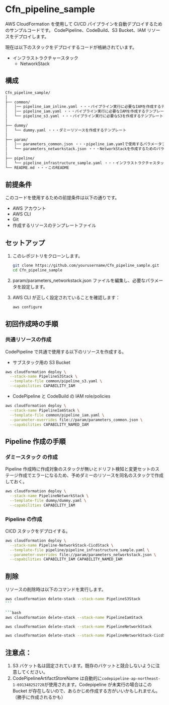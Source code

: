 # Cfn_pipeline_sample

AWS CloudFormation を使用して CI/CD パイプラインを自動デプロイするためのサンプルコードです。
CodePipeline、CodeBuild、S3 Bucket、IAM リソースをデプロイします。

現在は以下のスタックをデプロイするコードが格納されています。

- インフラストラクチャースタック
  - NetworkStack

## 構成

```bash
Cfn_pipeline_sample/
│
├── common/
│   │── pipeline_iam_inline.yaml ・・・パイプライン実行に必要なIAMを作成するテンプレート（インラインで詳細に記述した版）
│   │── pipeline_iam.yaml ・・・パイプライン実行に必要なIAMを作成するテンプレート（AWS管理ポリシーを使用した版）
│   └── pipeline_s3.yaml ・・・パイプライン実行に必要なS3を作成するテンプレート
│
├── dummy/
│   └── dummy.yaml ・・・ダミーリソースを作成するテンプレート
│
├── param/
│   │── parameters_common.json ・・・pipeline_iam.yamlで使用するパラメータファイル
│   └── parameters_networkstack.json ・・・NetworkStackを作成するためのパラメータファイル
│
├── pipeline/
│   └── pipeline_infrastructure_sample.yaml ・・・インフラストラクチャスタックのCI/CDパイプラインを作成するためのテンプレート
└── README.md ・・・このREADME
```

## 前提条件

このコードを使用するための前提条件は以下の通りです。

- AWS アカウント
- AWS CLI
- Git
- 作成するリソースのテンプレートファイル

## セットアップ

1. このレポジトリをクローンします。

   ```bash
   git clone https://github.com/yourusername/Cfn_pipeline_sample.git
   cd Cfn_pipeline_sample
   ```

2. param/parameters_networkstack.json ファイルを編集し、必要なパラメータを設定します。
3. AWS CLI が正しく設定されていることを確認します：

   ```bash
   aws configure
   ```

## 初回作成時の手順

### 共通リソースの作成

CodePipeline で共通で使用する以下のリソースを作成する。

- サブスタック用の S3 Bucket

```bash
aws cloudformation deploy \
  --stack-name PipelineS3Stack \
  --template-file common/pipeline_s3.yaml \
  --capabilities CAPABILITY_IAM
```

- CodePipeline と CodeBuild の IAM role/policies

```bash
aws cloudformation deploy \
  --stack-name PipelineIamStack \
  --template-file common/pipeline_iam.yaml \
  --parameter-overrides file://param/parameters_common.json \
  --capabilities CAPABILITY_NAMED_IAM
```

## Pipeline 作成の手順

### ダミースタック の作成

Pipeline 作成時に作成対象のスタックが無いとドリフト検知と変更セットのステージ作成でエラーになるため、予めダミーのリソースを同名のスタックで作成しておく。

```bash
aws cloudformation deploy \
  --stack-name PipelineNetworkStack \
  --template-file dummy/dummy.yaml \
  --capabilities CAPABILITY_IAM
```

### Pipeline の作成

CICD スタックをデプロイする。

```bash
aws cloudformation deploy \
  --stack-name Pipeline-NetworkStack-CicdStack \
  --template-file pipeline/pipeline_infrastructure_sample.yaml \
  --parameter-overrides file://param/parameters_networkstack.json \
  --capabilities CAPABILITY_IAM CAPABILITY_NAMED_IAM
```

## 削除

リソースの削除時は以下のコマンドを実行します。

````bash
aws cloudformation delete-stack --stack-name PipelineS3Stack
```

```bash
aws cloudformation delete-stack --stack-name PipelineIamStack
````

```bash
aws cloudformation delete-stack --stack-name PipelineNetworkStack
```

```bash
aws cloudformation delete-stack --stack-name PipelineNetworkStack-CicdStack
```

## 注意点：

1. S3 バケット名は固定されています。既存のバケットと競合しないように注意してください。
2. CodePipelineArtifactStoreName は自動的に`codepipeline-ap-northeast-1-691348252728`が使用されます。Codepipeline が未実行の場合はこの Bucket が存在しないので、あらかじめ作成する方がいいかもしれません。（勝手に作成されるかも）
